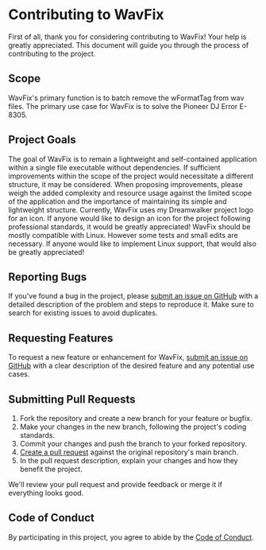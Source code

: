 # Contributing to WavFix

First of all, thank you for considering contributing to WavFix! Your help is greatly appreciated. This document will guide you through the process of contributing to the project.

## Scope

WavFix's primary function is to batch remove the wFormatTag from wav files.
The primary use case for WavFix is to solve the Pioneer DJ Error E-8305.

## Project Goals

The goal of WavFix is to remain a lightweight and self-contained application within a single file executable without dependencies. If sufficient improvements within the scope of the project would necessitate a different structure, it may be considered. When proposing improvements, please weigh the added complexity and resource usage against the limited scope of the application and the importance of maintaining its simple and lightweight structure.
Currently, WavFix uses my Dreamwalker project logo for an icon. If anyone would like to design an icon for the project following professional standards, it would be greatly appreciated!
WavFix should be mostly compatible with Linux. However some tests and small edits are necessary. If anyone would like to implement Linux support, that would also be greatly appreciated!

## Reporting Bugs

If you've found a bug in the project, please [submit an issue on GitHub](https://github.com/Dreamwalkertunes/WavFix/issues) with a detailed description of the problem and steps to reproduce it. Make sure to search for existing issues to avoid duplicates.

## Requesting Features

To request a new feature or enhancement for WavFix, [submit an issue on GitHub](https://github.com/Dreamwalkertunes/WavFix/issues) with a clear description of the desired feature and any potential use cases.

## Submitting Pull Requests

1. Fork the repository and create a new branch for your feature or bugfix.
2. Make your changes in the new branch, following the project's coding standards.
3. Commit your changes and push the branch to your forked repository.
4. [Create a pull request](https://github.com/Dreamwalkertunes/WavFix/compare) against the original repository's main branch.
5. In the pull request description, explain your changes and how they benefit the project.

We'll review your pull request and provide feedback or merge it if everything looks good.

## Code of Conduct

By participating in this project, you agree to abide by the [Code of Conduct](CODE_OF_CONDUCT.md).
